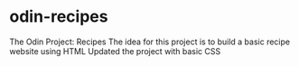 # odin-recipes
The Odin Project: Recipes
The idea for this project is to build a basic recipe website using HTML
Updated the project with basic CSS